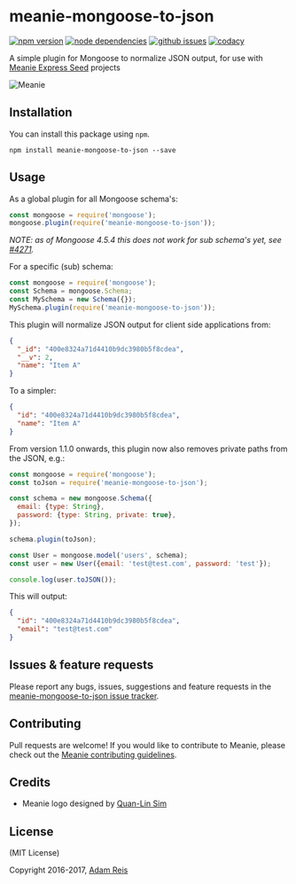 # meanie-mongoose-to-json

[![npm version](https://img.shields.io/npm/v/meanie-mongoose-to-json.svg)](https://www.npmjs.com/package/meanie-mongoose-to-json)
[![node dependencies](https://david-dm.org/meanie/mongoose-to-json.svg)](https://david-dm.org/meanie/mongoose-to-json)
[![github issues](https://img.shields.io/github/issues/meanie/mongoose-to-json.svg)](https://github.com/meanie/mongoose-to-json/issues)
[![codacy](https://img.shields.io/codacy/400e8324a71d4410b9dc3980b5f8cdea.svg)](https://www.codacy.com/app/meanie/mongoose-to-json)


A simple plugin for Mongoose to normalize JSON output, for use with [Meanie Express Seed](https://github.com/meanie/express-seed) projects

![Meanie](https://raw.githubusercontent.com/meanie/meanie/master/meanie-logo-full.png)

## Installation

You can install this package using `npm`.

```shell
npm install meanie-mongoose-to-json --save
```

## Usage

As a global plugin for all Mongoose schema's:

```js
const mongoose = require('mongoose');
mongoose.plugin(require('meanie-mongoose-to-json'));
```

*NOTE: as of Mongoose 4.5.4 this does not work for sub schema's yet, see [ #4271](https://github.com/Automattic/mongoose/issues/4271).*

For a specific (sub) schema:

```js
const mongoose = require('mongoose');
const Schema = mongoose.Schema;
const MySchema = new Schema({});
MySchema.plugin(require('meanie-mongoose-to-json'));
```

This plugin will normalize JSON output for client side applications from:

```json
{
  "_id": "400e8324a71d4410b9dc3980b5f8cdea",
  "__v": 2,
  "name": "Item A"
}
```

To a simpler:

```json
{
  "id": "400e8324a71d4410b9dc3980b5f8cdea",
  "name": "Item A"
}
```

From version 1.1.0 onwards, this plugin now also removes private paths from the JSON, e.g.:

```js
const mongoose = require('mongoose');
const toJson = require('meanie-mongoose-to-json');

const schema = new mongoose.Schema({
  email: {type: String},
  password: {type: String, private: true},
});

schema.plugin(toJson);

const User = mongoose.model('users', schema);
const user = new User({email: 'test@test.com', password: 'test'});

console.log(user.toJSON());
```

This will output:

```json
{
  "id": "400e8324a71d4410b9dc3980b5f8cdea",
  "email": "test@test.com"
}
```

## Issues & feature requests

Please report any bugs, issues, suggestions and feature requests in the [meanie-mongoose-to-json issue tracker](https://github.com/meanie/mongoose-to-json/issues).

## Contributing

Pull requests are welcome! If you would like to contribute to Meanie, please check out the [Meanie contributing guidelines](https://github.com/meanie/meanie/blob/master/CONTRIBUTING.md).

## Credits

* Meanie logo designed by [Quan-Lin Sim](mailto:quan.lin.sim+meanie@gmail.com)

## License
(MIT License)

Copyright 2016-2017, [Adam Reis](http://adam.reis.nz)
